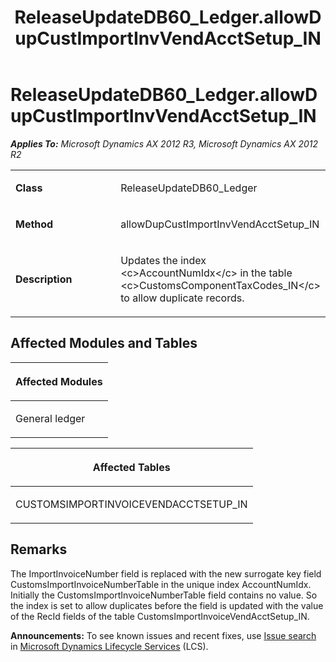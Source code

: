 ﻿---
title: ReleaseUpdateDB60_Ledger.allowDupCustImportInvVendAcctSetup_IN
TOCTitle: ReleaseUpdateDB60_Ledger.allowDupCustImportInvVendAcctSetup_IN
ms:assetid: 589bb14f-a3d0-1b6a-014e-b2db121777a3
ms:mtpsurl: https://msdn.microsoft.com/en-us/library/JJ736241(v=AX.60)
ms:contentKeyID: 49708416
ms.date: 05/18/2015
mtps_version: v=AX.60
---

# ReleaseUpdateDB60\_Ledger.allowDupCustImportInvVendAcctSetup\_IN 


_**Applies To:** Microsoft Dynamics AX 2012 R3, Microsoft Dynamics AX 2012 R2_

<table>
<colgroup>
<col style="width: 50%" />
<col style="width: 50%" />
</colgroup>
<tbody>
<tr class="odd">
<td><p><strong>Class</strong></p></td>
<td><p>ReleaseUpdateDB60_Ledger</p></td>
</tr>
<tr class="even">
<td><p><strong>Method</strong></p></td>
<td><p>allowDupCustImportInvVendAcctSetup_IN</p></td>
</tr>
<tr class="odd">
<td><p><strong>Description</strong></p></td>
<td><p>Updates the index &lt;c&gt;AccountNumIdx&lt;/c&gt; in the table &lt;c&gt;CustomsComponentTaxCodes_IN&lt;/c&gt; to allow duplicate records.</p></td>
</tr>
</tbody>
</table>


## Affected Modules and Tables

<table>
<colgroup>
<col style="width: 100%" />
</colgroup>
<thead>
<tr class="header">
<th><p>Affected Modules</p></th>
</tr>
</thead>
<tbody>
<tr class="odd">
<td><p>General ledger</p></td>
</tr>
</tbody>
</table>


<table>
<colgroup>
<col style="width: 100%" />
</colgroup>
<thead>
<tr class="header">
<th><p>Affected Tables</p></th>
</tr>
</thead>
<tbody>
<tr class="odd">
<td><p>CUSTOMSIMPORTINVOICEVENDACCTSETUP_IN</p></td>
</tr>
</tbody>
</table>


## Remarks

The ImportInvoiceNumber field is replaced with the new surrogate key field CustomsImportInvoiceNumberTable in the unique index AccountNumIdx. Initially the CustomsImportInvoiceNumberTable field contains no value. So the index is set to allow duplicates before the field is updated with the value of the RecId fields of the table CustomsImportInvoiceVendAcctSetup\_IN.

  
**Announcements:** To see known issues and recent fixes, use [Issue search](http://go.microsoft.com/fwlink/?linkid=389258) in [Microsoft Dynamics Lifecycle Services](http://go.microsoft.com/fwlink/?linkid=306505) (LCS).

